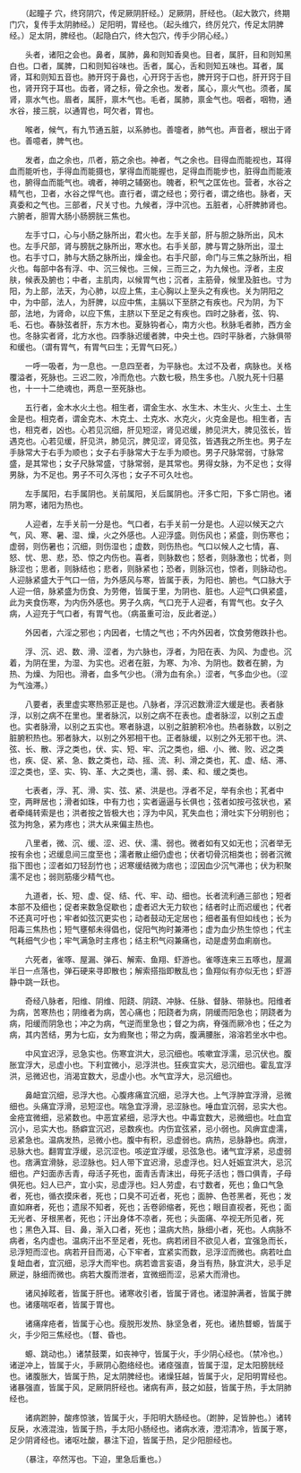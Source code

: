 <!-- { "loadSidebar": true } -->
　　（起瞳子 穴，终窍阴穴，传足厥阴肝经。）足厥阴，肝经也。（起大敦穴，终期门穴，复传手太阴肺经。）足阳明，胃经也。（起头维穴，终厉兑穴，传足太阴脾经。）足太阴，脾经也。（起隐白穴，终大包穴，传手少阴心经。）

　　头者，诸阳之会也。鼻者，属肺，鼻和则知香臭也。目者，属肝，目和则知黑白也。口者，属脾，口和则知谷味也。舌者，属心，舌和则知五味也。耳者，属肾，耳和则知五音也。肺开窍于鼻也，心开窍于舌也，脾开窍于口也，肝开窍于目也，肾开窍于耳也。齿者，肾之标，骨之余也。发者，属心，禀火气也。须者，属肾，禀水气也。眉者，属肝，禀木气也。毛者，属肺，禀金气也。咽者，咽物，通水谷，接三脘，以通胃也，呵欠者，胃也。

　　喉者，候气，有九节通五脏，以系肺也。善嚏者，肺气也。声音者，根出于肾也。善噫者，脾气也。

　　发者，血之余也，爪者，筋之余也。神者，气之余也。目得血而能视也，耳得血而能听也，手得血而能摄也，掌得血而能握也，足得血而能步也，脏得血而能液也，腑得血而能气也。魂者，神明之辅弼也。魄者，积气之匡佐也。营者，水谷之精气也，卫者，水谷之悍气也。直行者，谓之经也；旁行者，谓之络也。脉者，天真委和之气也。三部者，尺关寸也。九候者，浮中沉也。五脏者，心肝脾肺肾也。六腑者，胆胃大肠小肠膀胱三焦也。

　　左手寸口，心与小肠之脉所出，君火也。左手关部，肝与胆之脉所出，风木也。左手尺部，肾与膀胱之脉所出，寒水也。右手关部，脾与胃之脉所出，湿土也。右手寸口，肺与大肠之脉所出，燥金也。右手尺部，命门与三焦之脉所出，相火也。每部中各有浮、中、沉三候也。三候，三而三之，为九候也。浮者，主皮肤，候表及腑也；中者，主肌肉，以候胃气也；沉者，主筋骨，候里及脏也。寸为阳，为上部，法天，为心肺，以应上焦，主心胸以上至头之有疾也。关为阴阳之中，为中部，法人，为肝脾，以应中焦，主膈以下至脐之有疾也。尺为阴，为下部，法地，为肾命，以应下焦，主脐以下至足之有疾也。四时之脉者，弦、钩、毛、石也。春脉弦者肝，东方木也。夏脉钩者心，南方火也。秋脉毛者肺，西方金也。冬脉实者肾，北方水也。四季脉迟缓者脾，中央土也。四时平脉者，六脉俱带和缓也。（谓有胃气，有胃气曰生；无胃气曰死。）

　　一呼一吸者，为一息也。一息四至者，为平脉也。太过不及者，病脉也。关格覆溢者，死脉也。三迟二败，冷而危也。六数七极，热生多也。八脱九死十归墓也，十一十二绝魂也，两息一至死脉也。

　　五行者，金木水火土也。相生者，谓金生水、水生木、木生火、火生土、土生金是也。相克者，谓金克木、木克土、土克水、水克火，火克金是也。相生者，吉也，相克者，凶也。心若见沉细，肝见短涩，肾见迟缓，肺见洪大，脾见弦长，皆遇克也。心若见缓，肝见洪，肺见沉，脾见涩，肾见弦，皆遇我之所生也。男子左手脉常大于右手为顺也；女子右手脉常大于左手为顺也。男子尺脉常弱，寸脉常盛，是其常也；女子尺脉常盛，寸脉常弱，是其常也。男得女脉，为不足也；女得男脉，为不足也。男子不可久泻也；女子不可久吐也。

　　左手属阳，右手属阴也。关前属阳，关后属阴也。汗多亡阳，下多亡阴也。诸阴为寒，诸阳为热也。

　　人迎者，左手关前一分是也。气口者，右手关前一分是也。人迎以候天之六气，风、寒、暑、湿、燥，火之外感也。人迎浮盛。则伤风也；紧盛，则伤寒也；虚弱，则伤暑也；沉细，则伤湿也；虚数，则伤热也。气口以候人之七情，喜、怒、忧、思、悲，恐、惊之内伤也。喜者，则脉数也；怒者，则脉激也；忧者，则脉涩也；思者，则脉结也；悲者，则脉紧也；恐者，则脉沉也，惊者，则脉动也。人迎脉紧盛大于气口一倍，为外感风与寒，皆属于表，为阳也、腑也。气口脉大于人迎一倍，脉紧盛为伤食、为劳倦，皆属于里，为阴也、脏也。人迎气口俱紧盛，此为夹食伤寒，为内伤外感也。男子久病，气口充于人迎者，有胃气也。女子久病，人迎充于气口者，有胃气也。（病虽重可治，反此者逆。）

　　外因者，六淫之邪也；内因者，七情之气也；不内外因者，饮食劳倦跌扑也。

　　浮、沉、迟、数、滑、涩者，为六脉也，浮者，为阳在表、为风、为虚也。沉着，为阴在里，为湿、为实也。迟者在脏，为寒、为冷、为阴也。数者在腑，为热、为燥、为阳也。滑者，血多气少也。（滑为血有余。）涩者，气多血少也。（涩为气浊滞。）

　　八要者，表里虚实寒热邪正是也。八脉者，浮沉迟数滑涩大缓是也。表者脉浮，以别之病不在里也。里者脉沉，以别之病不在表也。虚者脉涩，以别之五虚也。实者脉滑，以别之五实也。寒者脉退，以别之脏腑积冷也。热者脉数，以别之脏腑积热也。邪者脉大，以别之外邪相干也。正者脉缓，以别之外无邪干也。洪、弦、长、散、浮之类也，伏、实、短、牢、沉之类也，细、小、微、败、迟之类也，疾、促、紧、急、数之类也，动、摇、流、利、滑之类也，芤、虚、结、滞、涩之类也，坚、实、钩、革、大之类也，濡、弱、柔、和、缓之类也。

　　七表者，浮、芤、滑、实、弦、紧、洪是也。浮者不足，举有余也；芤者中空，两畔居也；滑者如珠，中有力也；实者逼逼与长俱也；弦者如按弓弦状也，紧者牵绳转索是也；洪者按之皆极大也；浮为中风，芤失血也；滑吐实下分明别也；弦为拘急，紧为疼也；洪大从来偏主热也。

　　八里者，微、沉、缓、涩、迟、伏、濡、弱也。微者如有又如无也；沉者举无按有余也；迟缓息间三度至也；濡者散止细仍虚也；伏者切骨沉相类也；弱者沉微指下图也；涩者如刀轻刮竹也；迟寒缓结微为痞也；涩因血少沉气滞也；伏为积聚濡不足也；弱则筋痿少精气也。

　　九道者，长、短、虚、促、结、代、牢、动、细也。长者流利通三部也；短者本部不及细也；促者来数急促歇也；虚者迟大无力软也；结者时止而迟缓也；代者不还真可吁也；牢者如弦沉更实也；动者鼓动无定居也；细者虽有但如线也；长为阳毒三焦热也；短气壅郁未得倡也，促阳气拘时兼滞也；虚为血少热生惊也；代主气耗细气少也；牢气满急时主疼也；结主积气闷兼痛也，动是虚劳血痢崩也。

　　六死者，雀啄、屋漏、弹石、解索、鱼翔、虾游也。雀啄连来三五啄也，屋漏半日一点落也，弹石硬来寻即散也；解索搭指即散乱也；鱼翔似有亦似无也；虾游静中跳一跃也。

　　奇经八脉者，阳维、阴维、阳跷、阴跷、冲脉、任脉、督脉、带脉也。阳维者为病，苦寒热也；阴维者为病，苦心痛也；阳跷者为病，阴缓而阳急也；阴跷者为病，阳缓而阴急也；冲之为病，气逆而里急也；督之为病，脊强而厥冷也；任之为病，其内苦结，男为七疝，女为瘕聚也；带之为病，腹满腰胀，溶溶若坐水中也。

　　中风宜迟浮，忌急实也。伤寒宜洪大，忌沉细也。咳嗽宜浮濡，忌沉伏也。腹胀宜浮大，忌虚小也。下利宜微小，忌浮洪也。狂疾宜实大，忌沉细也。霍乱宜浮洪，忌微迟也，消渴宜数大，忌虚小也。水气宜浮大，忌沉细也。

　　鼻衄宜沉细，忌浮大也。心腹疼痛宜沉细，忌浮大也。上气浮肿宜浮滑，忌微细也。头痛宜浮滑，忌短涩也。喘急宜浮滑，忌涩脉也。唾血宜沉弱，忌实大也。金疮宜微细，忌紧数也。中恶宜紧细，忌浮大也。中毒宜数大，忌微细也。吐血宜沉小，忌实大也。肠癖宜沉迟，忌数疾也。内伤宜弦紧，忌小弱也。风痹宜虚濡，忌紧急也。温病发热，忌微小也。腹中有积，忌虚弱也。病热，忌脉静也。病泄，忌脉大也。翻胃宜浮缓，忌沉涩也。咳逆宜浮缓，忌弦急也。诸气宜浮紧，忌虚弱也。痞满宜滑脉，忌涩脉也。妇人带下宜迟滑，忌虚浮也。妇人妊娠宜洪大，忌沉细也。产妇面赤舌青，母活子死也，面青舌青沫出，母死子活也；唇口俱青，子母俱死也。妇人已产，宜小实，忌虚浮也。妇人劳虚，右寸数者，死也；鱼口气急者，死也，循衣摸床者，死也；口臭不可近者，死也；面肿、色苍黑者，死也；发直如麻者，死也；遗尿不知者，死也；舌卷卵缩者，死也；眼目直视者，死也；面无光者、牙根黑者，死也；汗出身体不凉者，死也；头面痛、卒视无所见者，死也；黑色入耳、目、鼻，渐入口者，死也；温病大热，脉细小者，死也。人病脉不病者，名内虚也。温病汗出不至足者，死也。病若闭目不欲见人者，宜强急而长，忌浮短而涩也。病若开目而渴，心下牢者，宜紧实而数，忌浮涩而微也。病若吐血复衄血者，宜沉细，忌浮大而牢也。病若谵言妄语，身当有热，脉宜洪大，忌手足厥逆，脉细而微也。病若大腹而泄者，宜微细而涩，忌紧大而滑也。

　　诸风掉眩者，皆属于肝也。诸寒收引者，皆属于肾也。诸湿肿满者，皆属于脾也。诸痿喘呕者，皆属于胃也。

　　诸痛痒疮者，皆属于心也。瘦脱形发热、脉坚急者，死也。诸热瞀螈，皆属于火，手少阳三焦经也。（瞀、昏也。

　　螈、跳动也。）诸禁鼓栗，如丧神守，皆属于火，手少阴心经也。（禁冷也。）诸逆冲上，皆属于火，手厥阴心胞络经也。诸痉强直，皆属于湿，足太阳膀胱经也。诸腹胀大，皆属于热，足太阴脾经也。诸燥狂越，皆属于火，足阳明胃经也。诸暴强直，皆属于风，足厥阴肝经也。诸病有声，鼓之如鼓，皆属于热，手太阴肺经也。

　　诸病跗肿，酸疼惊骇，皆属于火，手阳明大肠经也。（跗肿，足皆肿也。）诸转反戾，水液混浊，皆属于热，手太阳小肠经也。诸病水液，澄沏清冷，皆属于寒，足少阴肾经也。诸呕吐酸，暴注下迫，皆属于热，足少阳胆经也。

　　（暴注，卒然泻也。下迫，里急后重也。）

